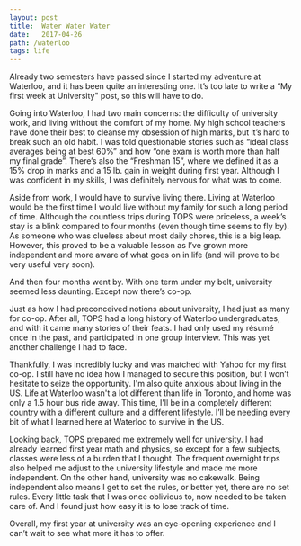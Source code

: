 ```yaml
---
layout: post
title:  Water Water Water
date:   2017-04-26
path: /waterloo
tags: life
---
```


Already two semesters have passed since I started my adventure at Waterloo, and it has been quite an interesting one. It’s too late to write a “My first week at University" post, so this will have to do.

Going into Waterloo, I had two main concerns: the difficulty of university work, and living without the comfort of my home. My high school teachers have done their best to cleanse my obsession of high marks, but it’s hard to break such an old habit. I was told questionable stories such as “ideal class averages being at best 60%” and how “one exam is worth more than half my final grade”. There’s also the “Freshman 15”, where we defined it as a 15% drop in marks and a 15 lb. gain in weight during first year. Although I was confident in my skills, I was definitely nervous for what was to come.

Aside from work, I would have to survive living there. Living at Waterloo would be the first time I would live without my family for such a long period of time. Although the countless trips during TOPS were priceless, a week’s stay is a blink compared to four months (even though time seems to fly by). As someone who was clueless about most daily chores, this is a big leap. However, this proved to be a valuable lesson as I’ve grown more independent and more aware of what goes on in life (and will prove to be very useful very soon).

And then four months went by. With one term under my belt, university seemed less daunting. Except now there’s co-op.

Just as how I had preconceived notions about university, I had just as many for co-op. After all, TOPS had a long history of Waterloo undergraduates, and with it came many stories of their feats. I had only used my résumé once in the past, and participated in one group interview. This was yet another challenge I had to face.

Thankfully, I was incredibly lucky and was matched with Yahoo for my first co-op. I still have no idea how I managed to secure this position, but I won’t hesitate to seize the opportunity. I'm also quite anxious about living in the US. Life at Waterloo wasn't a lot different than life in Toronto, and home was only a 1.5 hour bus ride away. This time, I'll be in a completely different country with a different culture and a different lifestyle. I’ll be needing every bit of what I learned here at Waterloo to survive in the US.

Looking back, TOPS prepared me extremely well for university. I had already learned first year math and physics, so except for a few subjects, classes were less of a burden that I thought. The frequent overnight trips also helped me adjust to the university lifestyle and made me more independent. On the other hand, university was no cakewalk. Being independent also means I get to set the rules, or better yet, there are no set rules. Every little task that I was once oblivious to, now needed to be taken care of. And I found just how easy it is to lose track of time.

Overall, my first year at university was an eye-opening experience and I can’t wait to see what more it has to offer.
